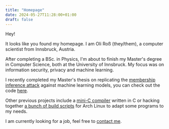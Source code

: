 ```yaml
---
title: "Homepage"
date: 2024-05-27T11:28:00+01:00
draft: false
---
```


Hey! 

It looks like you found my homepage.
I am Oli Roß (they/them), a computer scientist from Innsbruck, Austria.

After completing a BSc. in Physics, I'm about to finish my Master's degree in Computer Science, both at the University of Innsbruck.
My focus was on information security, privacy and machine learning. 

I recently completed my Master's thesis on replicating the [membership inference attack](https://arxiv.org/abs/1610.05820) against machine learning models,
you can check out the code [here](https://github.com/Oli-Ross/replicating_mia).

Other previous projects include a [mini-C compiler](https://github.com/Oli-Ross/mcc) written in C or hacking together [a bunch of build scripts](https://github.com/Oli-Ross/ArchPatches) for Arch Linux to adapt some programs to my needs.

I am currently looking for a job, feel free to [contact me](mailto:mail@oliross.at).
